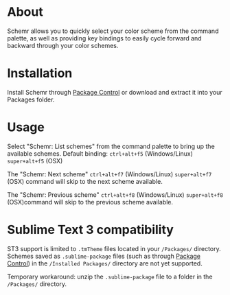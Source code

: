 # About
Schemr allows you to quickly select your color scheme from the command palette, as well as providing key bindings to easily cycle forward and backward through your color schemes.

# Installation
Install Schemr through [Package Control](http://wbond.net/sublime_packages/package_control) or download and extract it into your Packages folder.

# Usage
Select "Schemr: List schemes" from the command palette to bring up the available schemes. Default binding: `ctrl+alt+f5` (Windows/Linux) `super+alt+f5` (OSX)

The "Schemr: Next scheme" `ctrl+alt+f7` (Windows/Linux) `super+alt+f7` (OSX) command will skip to the next scheme available.

The "Schemr: Previous scheme" `ctrl+alt+f8` (Windows/Linux) `super+alt+f8` (OSX)command will skip to the previous scheme available.

# Sublime Text 3 compatibility
ST3 support is limited to `.tmTheme` files located in your `/Packages/` directory. Schemes saved as `.sublime-package` files (such as through [Package Control](http://wbond.net/sublime_packages/package_control)) in the `/Installed Packages/` directory are not yet supported.

Temporary workaround: unzip the `.sublime-package` file to a folder in the `/Packages/` directory.
